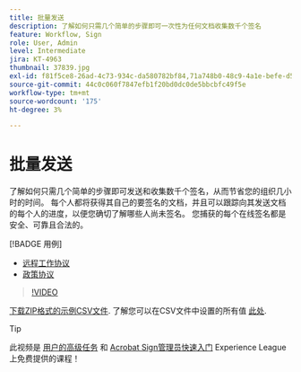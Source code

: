 ```yaml
---
title: 批量发送
description: 了解如何只需几个简单的步骤即可一次性为任何文档收集数千个签名
feature: Workflow, Sign
role: User, Admin
level: Intermediate
jira: KT-4963
thumbnail: 37839.jpg
exl-id: f81f5ce8-26ad-4c73-934c-da580782bf84,71a748b0-48c9-4a1e-befe-d5f311d6c05e
source-git-commit: 44c0c060f7847efb1f20bd0dc0de5bbcbfc49f5e
workflow-type: tm+mt
source-wordcount: '175'
ht-degree: 3%

---
```


# 批量发送

了解如何只需几个简单的步骤即可发送和收集数千个签名，从而节省您的组织几小时的时间。 每个人都将获得其自己的要签名的文档，并且可以跟踪向其发送文档的每个人的进度，以便您确切了解哪些人尚未签名。 您捕获的每个在线签名都是安全、可靠且合法的。

[!BADGE 用例]

* [远程工作协议](https://experienceleague.adobe.com/docs/document-cloud-learn/sign-learning-hub/expand/recipes/gov/usecasegovtelework.html?lang=en)
* [政策协议](https://experienceleague.adobe.com/docs/document-cloud-learn/sign-learning-hub/expand/recipes/com/usecasecompolicy.html?lang=en)

>[!VIDEO](https://video.tv.adobe.com/v/33655?quality=12&learn=on&hidetitle=true)

[下载ZIP格式的示例CSV文件](../assets/sendInBulkSample.zip). 了解您可以在CSV文件中设置的所有值 [此处](https://helpx.adobe.com/sign/adv-user/send-in-bulk/send-with-csv.html).

>[!TIP]
>
此视频是 [用户的高级任务](https://experienceleague.adobe.com/?recommended=Sign-U-1-2020.3) 和 [Acrobat Sign管理员快速入门](https://experienceleague.adobe.com/?recommended=Sign-A-1-2020.2) Experience League上免费提供的课程！
